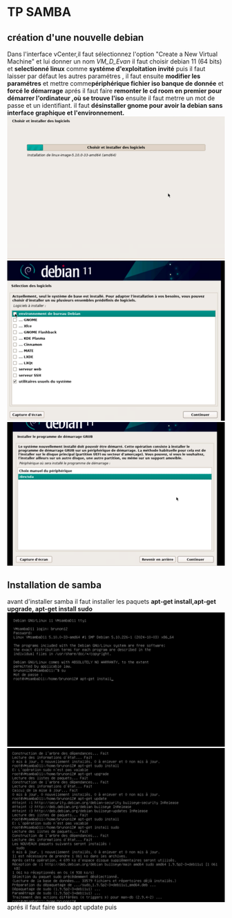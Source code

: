# TP SAMBA 
## création d'une nouvelle debian 
Dans l'interface vCenter,il faut sélectionnez l'option "Create a New Virtual Machine" et lui donner un nom *VM_D_Evan*
il faut choisir debian 11 (64 bits) et **selectionné linux** comme **systéme d'exploitation invité** puis il faut laisser par défaut les autres paramétres , il faut ensuite **modifier les paramétres** et mettre comme**périphérique fichier iso banque de donnée** et **forcé le démarrage** aprés il faut faire **remonter le cd room en premier pour démarrer l'ordinateur ,où se trouve l'iso**
ensuite il faut metrre un mot de passe et un identifiant.
il faut **désinstaller gnome pour avoir la debian sans interface graphique et l'environnement.** 
![](Images/1.png)
![](Images/2.png)
![](Images/3.png)
## Installation de samba
avant d'installer samba il faut installer les paquets **apt-get install,apt-get upgrade, apt-get install sudo**
![](Images/4.png)
![](Images/5.png)
aprés il faut faire sudo apt update puis 

